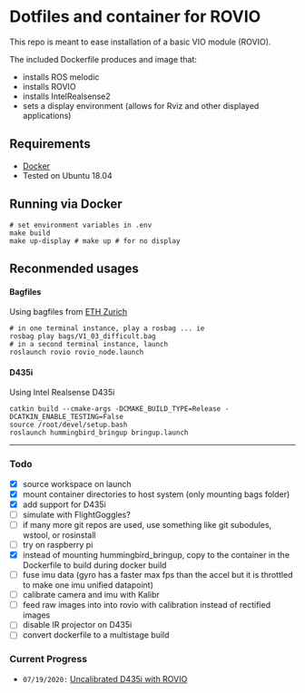 Dotfiles and container for ROVIO
========

This repo is meant to ease installation of a basic VIO module (ROVIO).

The included Dockerfile produces and image that:
 - installs ROS melodic
 - installs ROVIO
 - installs IntelRealsense2
 - sets a display environment (allows for Rviz and other displayed applications)

## Requirements
 - [Docker](https://docs.docker.com/get-docker/)
 - Tested on Ubuntu 18.04

## Running via Docker

```shell
# set environment variables in .env
make build
make up-display # make up # for no display
```

## Reconmended usages

#### Bagfiles
Using bagfiles from [ETH Zurich](https://projects.asl.ethz.ch/datasets/doku.php?id=kmavvisualinertialdatasets)

```shell
# in one terminal instance, play a rosbag ... ie
rosbag play bags/V1_03_difficult.bag
# in a second terminal instance, launch 
roslaunch rovio rovio_node.launch
```

#### D435i
Using Intel Realsense D435i

```shell
catkin build --cmake-args -DCMAKE_BUILD_TYPE=Release -DCATKIN_ENABLE_TESTING=False
source /root/devel/setup.bash
roslaunch hummingbird_bringup bringup.launch
```

---

### Todo
- [x] source workspace on launch
- [x] mount container directories to host system (only mounting bags folder)
- [x] add support for D435i
- [ ] simulate with FlightGoggles?
- [ ] if many more git repos are used, use something like git subodules, wstool, or rosinstall
- [ ] try on raspberry pi
- [x] instead of mounting hummingbird_bringup, copy to the container in the Dockerfile to build during docker build
- [ ] fuse imu data (gyro has a faster max fps than the accel but it is throttled to make one imu unified datapoint)
- [ ] calibrate camera and imu with Kalibr
- [ ] feed raw images into into rovio with calibration instead of rectified images
- [ ] disable IR projector on D435i
- [ ] convert dockerfile to a multistage build

### Current Progress
- `07/19/2020:` [Uncalibrated D435i with ROVIO](https://drive.google.com/file/d/1-D7BJQ109dQNYXzZPIWAQNCqemv22a61/view?usp=sharing)
